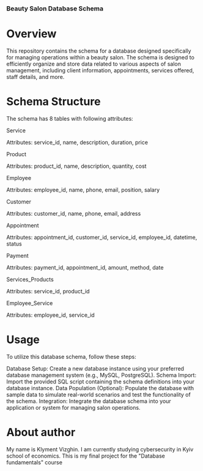 ### Beauty Salon Database Schema
# Overview
This repository contains the schema for a database designed specifically for managing operations within a beauty salon. The schema is designed to efficiently organize and store data related to various aspects of salon management, including client information, appointments, services offered, staff details, and more.

# Schema Structure
The schema has 8 tables with following attributes:

Service

Attributes: service_id, name, description, duration, price

Product

Attributes: product_id, name, description, quantity, cost

Employee

Attributes: employee_id, name, phone, email, position, salary

Customer

Attributes: customer_id, name, phone, email, address

Appointment

Attributes: appointment_id, customer_id, service_id, employee_id, datetime, status

Payment

Attributes: payment_id, appointment_id, amount, method, date

Services_Products

Attributes: service_id, product_id

Employee_Service

Attributes: employee_id, service_id

# Usage
To utilize this database schema, follow these steps:

Database Setup: Create a new database instance using your preferred database management system (e.g., MySQL, PostgreSQL).
Schema Import: Import the provided SQL script containing the schema definitions into your database instance.
Data Population (Optional): Populate the database with sample data to simulate real-world scenarios and test the functionality of the schema.
Integration: Integrate the database schema into your application or system for managing salon operations.

# About author
My name is Klyment Vizghin. I am currently studying cybersecurity in Kyiv school of economics. This is my final project for the "Database fundamentals" course
